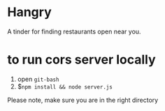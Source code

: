 # Hangry


A tinder for finding restaurants open near you.

# to run cors server locally 
1. open `git-bash`
2. $`npm install && node server.js`

Please note, make sure you are in the right directory
